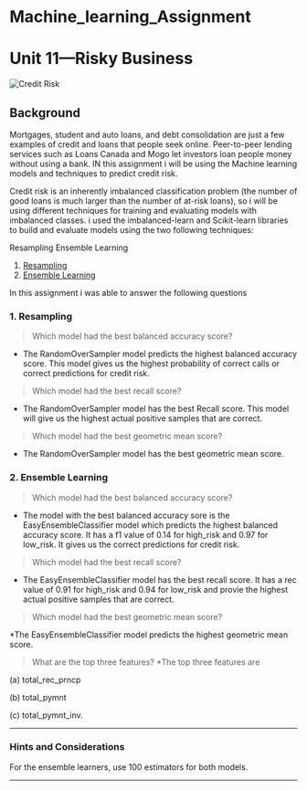 # Machine_learning_Assignment

# Unit 11—Risky Business

![Credit Risk](Images/credit-risk.jpg)

## Background

Mortgages, student and auto loans, and debt consolidation are just a few examples of credit and loans that people seek online. Peer-to-peer lending services such as Loans Canada and Mogo let investors loan people money without using a bank. IN this assignment i will be using the Machine learning models and techniques to predict credit risk.

Credit risk is an inherently imbalanced classification problem (the number of good loans is much larger than the number of at-risk loans), so i will be using different techniques for training and evaluating models with imbalanced classes. i used the imbalanced-learn and Scikit-learn libraries to build and evaluate models using the two following techniques:

Resampling
Ensemble Learning

1. [Resampling](#Resampling)
2. [Ensemble Learning](#Ensemble-Learning)

In this assignment i was able to answer the following questions

### 1. Resampling

> Which model had the best balanced accuracy score?

* The RandomOverSampler model predicts the highest balanced accuracy score. This model gives us the highest probability of correct calls or correct predictions for credit risk.
> Which model had the best recall score?

* The RandomOverSampler model has the best Recall score. This model will give us the highest actual positive samples that are correct.
> Which model had the best geometric mean score?
* The RandomOverSampler model has the best geometric mean score.

### 2. Ensemble Learning

> Which model had the best balanced accuracy score?

* The model with the best balanced accuracy sore is the EasyEnsembleClassifier model which predicts the highest balanced accuracy score.  It has a f1 value of 0.14 for high_risk and 0.97 for low_risk. It gives us the correct predictions for credit risk.

> Which model had the best recall score?

* The EasyEnsembleClassifier model  has the best recall score. It has a rec value of 0.91 for high_risk and 0.94 for low_risk and provie the highest actual positive samples that are correct.

> Which model had the best geometric mean score?

*The EasyEnsembleClassifier model predicts the highest geometric mean score.

> What are the top three features?
*The top three features are

(a) total_rec_prncp

(b) total_pymnt

(c) total_pymnt_inv.

---

### Hints and Considerations

For the ensemble learners, use 100 estimators for both models.

---
